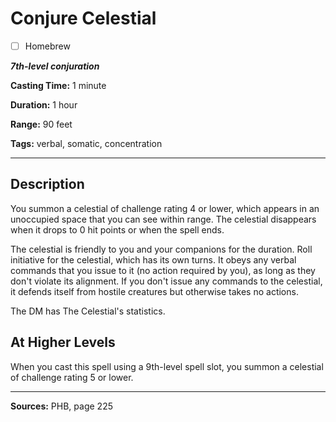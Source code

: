 # Conjure Celestial

- [ ] Homebrew

***7th-level conjuration***

**Casting Time:** 1 minute

**Duration:** 1 hour

**Range:** 90 feet

**Tags:** verbal, somatic, concentration

---

## Description
You summon a celestial of challenge rating 4 or lower, which appears in an unoccupied space that you can see within range.
The celestial disappears when it drops to 0 hit points or when the spell ends.

The celestial is friendly to you and your companions for the duration.
Roll initiative for the celestial, which has its own turns.
It obeys any verbal commands that you issue to it (no action required by you), as long as they don't violate its alignment.
If you don't issue any commands to the celestial, it defends itself from hostile creatures but otherwise takes no actions.

The DM has The Celestial's statistics.

## At Higher Levels
When you cast this spell using a 9th-level spell slot, you summon a celestial of challenge rating 5 or lower.

---

**Sources:** PHB, page 225
